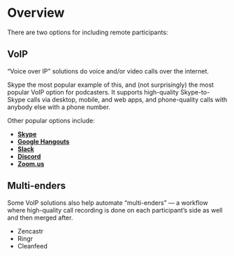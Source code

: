 # Overview

There are two options for including remote participants:

## VoIP

“Voice over IP” solutions do voice and/or video calls over the internet.

Skype the most popular example of this, and (not surprisingly) the most popular VoIP option for podcasters. It supports high-quality Skype-to-Skype calls via desktop, mobile, and web apps, and phone-quality calls with anybody else with a phone number.

Other popular options include:

* **[Skype](http://skype.com/)**
* **[Google Hangouts](https://hangouts.google.com/)**
* **[Slack](https://slack.com/)**
* **[Discord](https://discordapp.com/)**
* **[Zoom.us](https://zoom.us/)**

## Multi-enders

Some VoIP solutions also help automate “multi-enders” — a workflow where high-quality call recording is done on each participant’s side as well and then merged after.

* Zencastr
* Ringr
* Cleanfeed
